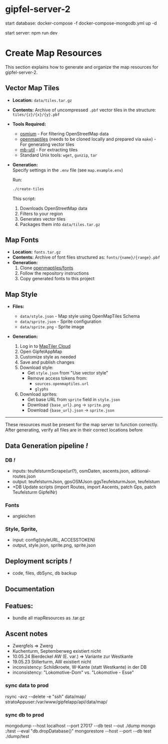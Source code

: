 # gipfel-server-2

start database:
    docker-compose -f docker-compose-mongodb.yml up -d

start server:
    npm run dev


# Create Map Resources

This section explains how to generate and organize the map resources for gipfel-server-2.

## Vector Map Tiles

- **Location:** `data/tiles.tar.gz`
- **Contents:** Archive of uncompressed `.pbf` vector tiles in the structure: `tiles/{z}/{x}/{y}.pbf`
- **Tools Required:**  
  - [osmium](https://osmcode.org/osmium-tool/) - For filtering OpenStreetMap data
  - [openmaptiles](https://github.com/openmaptiles/openmaptiles) (needs to be cloned locally and prepared via `make`) - For generating vector tiles
  - [mb-util](https://github.com/mapbox/mbutil) - For extracting tiles
  - Standard Unix tools: `wget`, `gunzip`, `tar`

- **Generation:**  
  Specify settings in the `.env` file (see `map.example.env`)

  Run:
  ```bash
  ./create-tiles
  ```
  This script:
  1. Downloads OpenStreetMap data
  2. Filters to your region
  3. Generates vector tiles
  4. Packages them into `data/tiles.tar.gz`

## Map Fonts

- **Location:** `fonts.tar.gz`
- **Contents:** Archive of font files structured as: `fonts/{name}/{range}.pbf`
- **Generation:**
  1. Clone [openmaptiles/fonts](https://github.com/openmaptiles/fonts)
  2. Follow the repository instructions
  3. Copy generated fonts to this project

## Map Style

- **Files:**
  - `data/style.json` - Map style using OpenMapTiles Schema
  - `data/sprite.json` - Sprite configuration
  - `data/sprite.png` - Sprite image

- **Generation:**
  1. Log in to [MapTiler Cloud](https://cloud.maptiler.com/maps/)
  2. Open GipfelAppMap
  3. Customize style as needed
  4. Save and publish changes
  5. Download style:
     - Get `style.json` from "Use vector style"
     - Remove access tokens from:
       - `sources.openmaptiles.url`
       - `glyphs`
  6. Download sprites:
     - Get base URL from `sprite` field in `style.json`
     - Download `{base_url}.png` → `sprite.png`
     - Download `{base_url}.json` → `sprite.json`

---

These resources must be present for the map server to function correctly. After generating, verify all files are in their correct locations before


## Data Generation pipeline *!*
### DB *!*
  - inputs: teufelsturmScrape(url?), osmDaten, ascents.json, aditional-routes.json
  - output: teufelsturmJson, gpsOSMJson ggsTeufelsturmJson, teufelstum
  - +DB Update scripts (import Routes, import Ascents, patch Gps, patch Teufelsturm GipfelNr)
### Fonts
  - angleichen
### Style, Sprite,
  - input: config(styleURL, ACCESSTOKEN)
  - output, style.json, sprite.png, sprite.json

## Deployment scripts *!*
  - code, files, dbSync, db backup

## Documentation

## Featues:
  - bundle all mapResources as .tar.gz 


## Ascent notes
- Zwergfels => Zwerg 
- Kuchenturm, Septemberweg existiert nicht
- 10.05.24 Bierdeckel AW (E. var.) => Variante zur Westkante 
- 19.05.23 Stillerturm, AW existiert nicht
- inconsistency: Schildkroete, W-Kante (statt Westkante) in der DB
- inconsistency: "Lokomotive-Dom" vs. "Lokomotive - Esse"




### sync data to prod
rsync -avz --delete -e "ssh" data/map/ stratoAppuser:/var/www/gipfelapp/api/data/map/

### sync db to prod
mongodump --host localhost --port 27017 --db test --out ./dump
mongo <host>:<port>/test --eval "db.dropDatabase()"
mongorestore --host <host> --port <port> --db test ./dump/test